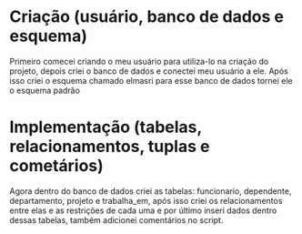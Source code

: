 # Criação (usuário, banco de dados e esquema) 
Primeiro comecei criando o meu usuário para utiliza-lo na criação do projeto, depois criei o banco de dados e conectei meu usuário a ele. Após isso criei o esquema chamado elmasri para esse banco de dados tornei ele o esquema padrão

# Implementação (tabelas, relacionamentos, tuplas e cometários)
Agora dentro do banco de dados criei as tabelas: funcionario, dependente, departamento, projeto e trabalha_em, após isso criei os relacionamentos entre elas e as restrições de cada uma e por último inseri dados dentro dessas tabelas, também adicionei comentários no script. 